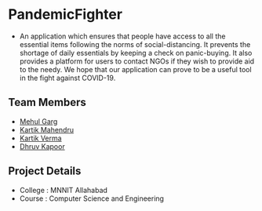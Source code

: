 # PandemicFighter
- An application which ensures that people have access to all the essential items following the norms of social-distancing. It prevents the shortage of daily essentials by keeping a check on panic-buying. It also provides a platform for users to contact NGOs if they wish to provide aid to the needy. We hope that our application can prove to be a useful tool in the fight against COVID-19.

## Team Members
- [Mehul Garg](https://github.com/gargmehul10)
- [Kartik Mahendru](https://github.com/kartikMahendru)
- [Kartik Verma](https://github.com/dukkibaba2p0)
- [Dhruv Kapoor](https://github.com/dhruvk98)

## Project Details
- College : MNNIT Allahabad
- Course  : Computer Science and Engineering

